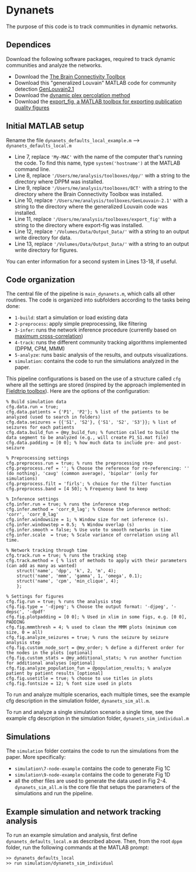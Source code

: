 # Dynanets
The purpose of this code is to track communities in dynamic networks. 

## Dependices
Download the following software packages, required to track dynamic communities and analyze the networks.

- Download the [The Brain Connectivity Toolbox](https://sites.google.com/site/bctnet/)
- Download this "generalized Louvain" MATLAB code for community detection [GenLouvain2.1](http://netwiki.amath.unc.edu/GenLouvain/GenLouvain)
- Download the [dynamic plex percolation method](https://github.com/nathanntg/dynamic-plex-propagation)
- Download the [export_fig, a MATLAB toolbox for exporting publication quality figures](https://github.com/altmany/export_fig)

## Initial MATLAB setup
Rename the file `dynanets_defaults_local_example.m` --> `dynanets_defaults_local.m`

- Line 7, replace `'My-MAC'` with the name of the computer that's running the code. To find this name, type `system('hostname')` at the MATLAB command line.
- Line 8, replace  `'/Users/me/analysis/toolboxes/dpp/'` with a string to the directory where DPPM was installed.
- Line 9, replace `'/Users/me/analysis/toolboxes/BCT'` with a string to the directory where the Brain Connectivity Toolbox was installed.
- Line 10, replace `'/Users/me/analysis/toolboxes/GenLouvain-2.1'` with a string to the directory where the generalized Louvain code was installed.
- Line 11, replace `'/Users/me/analysis/toolboxes/export_fig'` with a string to the directory where export-fig was installed.
- Line 12, replace `'/Volumes/Data/Output_Data/'` with a string to an output write directory for data.
- Line 13, replace `'/Volumes/Data/Output_Data/'` with a string to an output write directory for figures.

You can enter information for a second system in Lines 13-18, if useful.

## Code organization
The central file of the pipeline is `main_dynanets.m`, which calls all other routines.
The code is organized into subfolders according to the tasks being done: 
- `1-build`: start a simulation or load existing data
- `2-preprocess`: apply simple preprocessing, like filtering
- `3-infer`: runs the network inference procedure (currently based on [maximum cross-correlation](http://math.bu.edu/people/mak/papers/Kramer_et_al_PRE_2009.pdf))
- `4-track`: runs the different community tracking algorithms implemented (DPPM, CPM, MMM)
- `5-analyze`: runs basic analysis of the results, and outputs visualizations.
- `simulation`: contains the code to run the simulations analyzed in the paper.

This pipeline configurations is based on the use of a structure called `cfg` where all the settings are stored (inspired by the approach implemented in [Fieldtrip toolbox](http://www.fieldtriptoolbox.org/)). Here are the options of the configuration:

    % Build simulation data
    cfg.data.run = true;
    cfg.data.patients = {'P1', 'P2'}; % list of the patients to be analyzed (used to search in folders)
    cfg.data.seizures = {{'S1', 'S2'}, {'S1', 'S2', 'S3'}}; % list of seizures for each patients
    cfg.data.build_fun = @my_build_fun; % function called to build the data segment to be analyzed (e.g., will create P1_S1.mat file)
    cfg.data.padding = [0 0]; % how much data to include pre- and post-seizure

    % Preprocessing settings
    cfg.preprocess.run = true; % runs the preprocessing step
    cfg.preprocess.ref = ''; % Choose the reference for re-referencing: '' (do nothing), 'cavg' (common average), 'bipolar' (only for simulations)
    cfg.preprocess.filt = 'firls'; % choice for the filter function
    cfg.preprocess.band = [4 50]; % Frequency band to keep

    % Inference settings
    cfg.infer.run = true; % runs the inference step
    cfg.infer.method = 'corr_0_lag'; % Choose the inference method: 'corr', 'corr_0_lag'
    cfg.infer.windowsize = 1; % Window size for net inference (s).
    cfg.infer.windowstep = 0.5;  % Window overlap (s)
    cfg.infer.smooth = false; % Use vote to smooth networks in time
    cfg.infer.scale  = true; % Scale variance of correlation using all time.
    
    % Network tracking through time
    cfg.track.run = true; % runs the tracking step
    cfg.track.method = { % list of methods to apply with their parameters (can add as many as wanted)
        struct('name', 'dpp', 'k', 2, 'm', 4);
        struct('name', 'mmm', 'gamma', 1, 'omega', 0.1);
        struct('name', 'cpm', 'min_clique', 4);
        };

    % Settings for figures
    cfg.fig.run = true; % runs the analysis step
    cfg.fig.type = '-djpeg'; % Choose the output format: '-djpeg', '-depsc', '-dpdf'
    cfg.fig.plotpadding = [0 0]; % Used in xlim in some figs, e.g. [0 0], PADDING
    cfg.fig.mmmthresh = 4; % used to clean the MMM plots (minimum com size, 0 = all)
    cfg.fig.analyze_seizures = true; % runs the seizure by seizure analysis step
    cfg.fig.custom_node_sort = @my_order; % define a different order for the nodes in the plots [optional]
    cfg.fig.custom_stats = @my_additional_stats; % run another function for additional analyses [optional]
    cfg.fig.analyze_population_fun = @population_results; % analyze patient by patient results [optional]
    cfg.fig.usetitle = true; % choose to use titles in plots
    cfg.fig.fontsize = 12; % font size used in plots
    
To run and analyze multiple scenarios, each multiple times, see the example cfg description in the simulation folder, `dynanets_sim_all.m`.

To run and analyze a single simulation scenario a single time, see the example cfg description in the simulation folder,
`dynanets_sim_individual.m`

## Simulations
The `simulation` folder contains the code to run the simulations from the paper. More specifically:
- `simulation\7-node-example` contains the code to generate Fig 1C
- `simulation\9-node-example` contains the code to generate Fig 1D
- all the other files are used to generate the data used in Fig 2-4. `dynanets_sim_all.m` is the core file that setups the parameters of the simulations and run the pipeline.

## Example simulation and network tracking analysis
To run an example simulation and analysis, first define `dynanets_defaults_local.m` as described above. Then, from the root `dppm` folder, run the following commands at the MATLAB prompt:

```
>> dynanets_defaults_local
>> run simulation/dynanets_sim_individual
```
